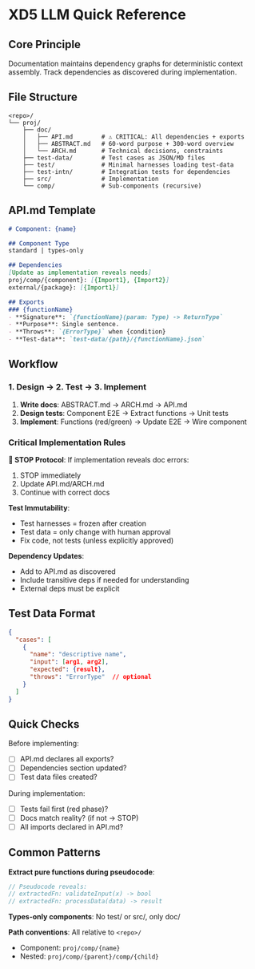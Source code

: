 # XD5 LLM Quick Reference

## Core Principle
Documentation maintains dependency graphs for deterministic context assembly. Track dependencies as discovered during implementation.

## File Structure
```
<repo>/
└── proj/
    ├── doc/
    │   ├── API.md        # ⚠️ CRITICAL: All dependencies + exports
    │   ├── ABSTRACT.md   # 60-word purpose + 300-word overview
    │   └── ARCH.md       # Technical decisions, constraints
    ├── test-data/        # Test cases as JSON/MD files
    ├── test/             # Minimal harnesses loading test-data
    ├── test-intn/        # Integration tests for dependencies
    ├── src/              # Implementation
    └── comp/             # Sub-components (recursive)
```

## API.md Template
```markdown
# Component: {name}

## Component Type
standard | types-only

## Dependencies
[Update as implementation reveals needs]
proj/comp/{component}: [{Import1}, {Import2}]
external/{package}: [{Import1}]

## Exports
### {functionName}
- **Signature**: `{functionName}(param: Type) -> ReturnType`
- **Purpose**: Single sentence.
- **Throws**: `{ErrorType}` when {condition}
- **Test-data**: `test-data/{path}/{functionName}.json`
```

## Workflow

### 1. Design → 2. Test → 3. Implement

1. **Write docs**: ABSTRACT.md → ARCH.md → API.md
2. **Design tests**: Component E2E → Extract functions → Unit tests
3. **Implement**: Functions (red/green) → Update E2E → Wire component

### Critical Implementation Rules

**🛑 STOP Protocol**: If implementation reveals doc errors:
1. STOP immediately
2. Update API.md/ARCH.md
3. Continue with correct docs

**Test Immutability**: 
- Test harnesses = frozen after creation
- Test data = only change with human approval
- Fix code, not tests (unless explicitly approved)

**Dependency Updates**:
- Add to API.md as discovered
- Include transitive deps if needed for understanding
- External deps must be explicit

## Test Data Format
```json
{
  "cases": [
    {
      "name": "descriptive name",
      "input": [arg1, arg2],
      "expected": {result},
      "throws": "ErrorType"  // optional
    }
  ]
}
```

## Quick Checks

Before implementing:
- [ ] API.md declares all exports?
- [ ] Dependencies section updated?
- [ ] Test data files created?

During implementation:
- [ ] Tests fail first (red phase)?
- [ ] Docs match reality? (if not → STOP)
- [ ] All imports declared in API.md?

## Common Patterns

**Extract pure functions during pseudocode**:
```javascript
// Pseudocode reveals:
// extractedFn: validateInput(x) -> bool
// extractedFn: processData(data) -> result
```

**Types-only components**: No test/ or src/, only doc/

**Path conventions**: All relative to `<repo>/`
- Component: `proj/comp/{name}`
- Nested: `proj/comp/{parent}/comp/{child}`